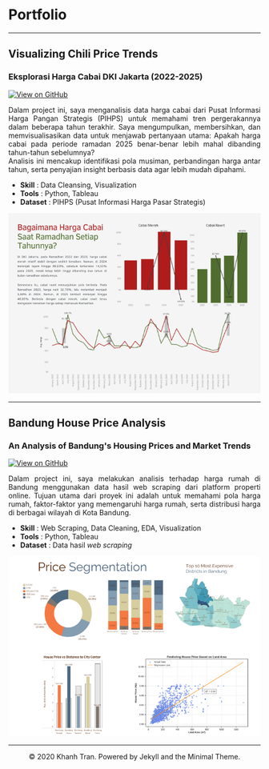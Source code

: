 # Portfolio
---
## Visualizing Chili Price Trends
### Eksplorasi Harga Cabai DKI Jakarta (2022-2025)

[![View on GitHub](https://img.shields.io/badge/GitHub-View_on_GitHub-blue?logo=GitHub)](https://github.com/nurdinsulaemann/chili_price_DKI/blob/main/Trend%20Harga%20Cabai.ipynb)

<div style="text-align: justify">Dalam project ini, saya menganalisis data harga cabai dari Pusat Informasi Harga Pangan Strategis (PIHPS) untuk memahami tren pergerakannya dalam beberapa tahun terakhir. Saya mengumpulkan, membersihkan, dan memvisualisasikan data untuk menjawab pertanyaan utama: Apakah harga cabai pada periode ramadan 2025 benar-benar lebih mahal dibanding tahun-tahun sebelumnya?
<br>
Analisis ini mencakup identifikasi pola musiman, perbandingan harga antar tahun, serta penyajian insight berbasis data agar lebih mudah dipahami.</div>

- **Skill** : Data Cleansing, Visualization
- **Tools** : Python, Tableau
- **Dataset** : PIHPS (Pusat Informasi Harga Pasar Strategis)

<center><img src="images/chili_price_trend.png"/></center>


---
## Bandung House Price Analysis
### An Analysis of Bandung's Housing Prices and Market Trends

[![View on GitHub](https://img.shields.io/badge/GitHub-View_on_GitHub-blue?logo=GitHub)](https://github.com/nurdinsulaemann/project_bdg_house_price/blob/main/EDA%20notebook/Bandung%20House%20Price%20Analysis.ipynb)

<div style="text-align: justify">Dalam project ini, saya melakukan analisis terhadap harga rumah di Bandung menggunakan data hasil web scraping dari platform properti online. Tujuan utama dari proyek ini adalah untuk memahami pola harga rumah, faktor-faktor yang memengaruhi harga rumah, serta distribusi harga di berbagai wilayah di Kota Bandung.</div>

- **Skill** : Web Scraping, Data Cleaning, EDA, Visualization
- **Tools** : Python, Tableau  
- **Dataset** : Data hasil *web scraping*

<center><img src="images/bdg_house_price_analysis.png"/></center>


---
<center>© 2020 Khanh Tran. Powered by Jekyll and the Minimal Theme.</center>
